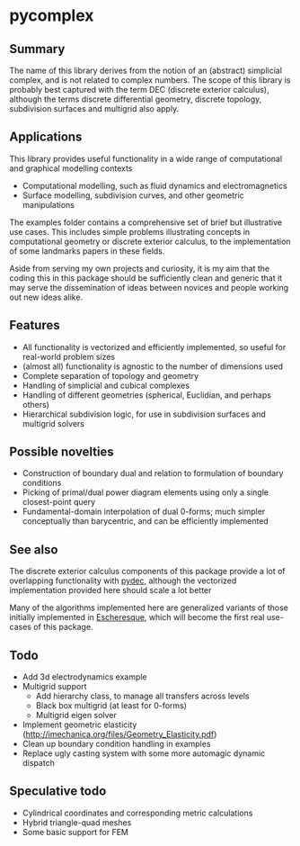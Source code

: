 pycomplex
=========

Summary
-------
The name of this library derives from the notion of an (abstract) simplicial complex, and is not related to complex numbers.
The scope of this library is probably best captured with the term DEC (discrete exterior calculus),
although the terms discrete differential geometry, discrete topology, subdivision surfaces and multigrid also apply.

Applications
------------
This library provides useful functionality in a wide range of computational and graphical modelling contexts
- Computational modelling, such as fluid dynamics and electromagnetics
- Surface modelling, subdivision curves, and other geometric manipulations

The examples folder contains a comprehensive set of brief but illustrative use cases.
This includes simple problems illustrating concepts in computational geometry or discrete exterior calculus,
to the implementation of some landmarks papers in these fields.

Aside from serving my own projects and curiosity, it is my aim that the coding this in this package should be sufficiently clean and generic
that it may serve the dissemination of ideas between novices and people working out new ideas alike.

Features
--------
- All functionality is vectorized and efficiently implemented, so useful for real-world problem sizes
- (almost all) functionality is agnostic to the number of dimensions used
- Complete separation of topology and geometry
- Handling of simplicial and cubical complexes
- Handling of different geometries (spherical, Euclidian, and perhaps others)
- Hierarchical subdivision logic, for use in subdivision surfaces and multigrid solvers

Possible novelties
------------------
- Construction of boundary dual and relation to formulation of boundary conditions
- Picking of primal/dual power diagram elements using only a single closest-point query
- Fundamental-domain interpolation of dual 0-forms; much simpler conceptually than barycentric, and can be efficiently implemented

See also
--------
The discrete exterior calculus components of this package provide a lot of overlapping functionality with <a href="https://github.com/hirani/pydec">pydec</a>,
although the vectorized implementation provided here should scale a lot better

Many of the algorithms implemented here are generalized variants of those initially implemented in <a href="https://github.com/EelcoHoogendoorn/Escheresque">Escheresque</a>,
which will become the first real use-cases of this package.

Todo
----
- Add 3d electrodynamics example
- Multigrid support
    - Add hierarchy class, to manage all transfers across levels
    - Black box multigrid (at least for 0-forms)
    - Multigrid eigen solver
- Implement geometric elasticity (http://imechanica.org/files/Geometry_Elasticity.pdf)
- Clean up boundary condition handling in examples
- Replace ugly casting system with some more automagic dynamic dispatch

Speculative todo
----------------
- Cylindrical coordinates and corresponding metric calculations
- Hybrid triangle-quad meshes
- Some basic support for FEM
